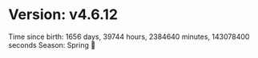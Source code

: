 # Version: v4.6.12
Time since birth: 1656 days, 39744 hours, 2384640 minutes, 143078400 seconds
Season: Spring 🌸
